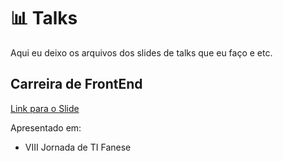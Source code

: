 # 📊 Talks

Aqui eu deixo os arquivos dos slides de talks que eu faço e etc.


## Carreira de FrontEnd

[Link para o Slide](./files/Carreira_Dev_FrontEnd.pdf)

Apresentado em:

- VIII Jornada de TI Fanese
